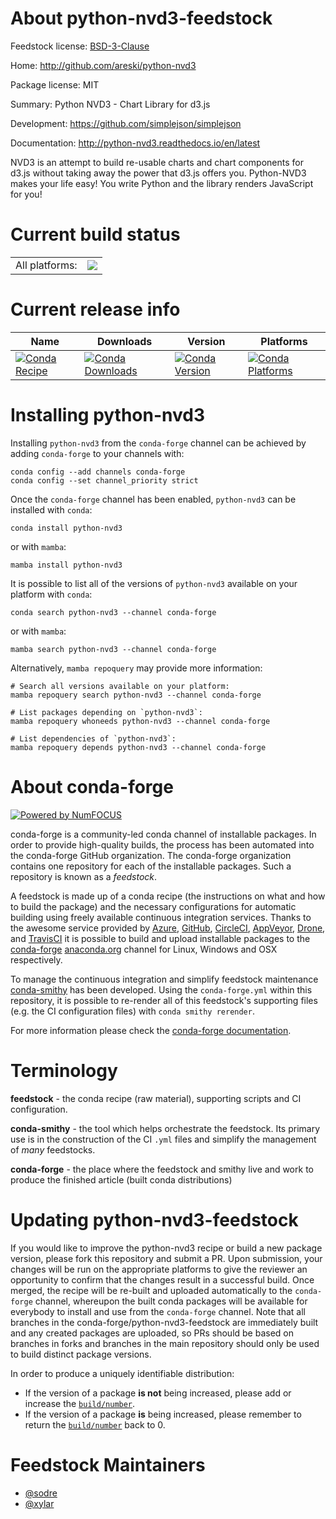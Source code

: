 About python-nvd3-feedstock
===========================

Feedstock license: [BSD-3-Clause](https://github.com/conda-forge/python-nvd3-feedstock/blob/main/LICENSE.txt)

Home: http://github.com/areski/python-nvd3

Package license: MIT

Summary: Python NVD3 - Chart Library for d3.js

Development: https://github.com/simplejson/simplejson

Documentation: http://python-nvd3.readthedocs.io/en/latest

NVD3 is an attempt to build re-usable charts and chart components
for d3.js without taking away the power that d3.js offers you.
Python-NVD3 makes your life easy! You write Python and the library
renders JavaScript for you!


Current build status
====================


<table><tr><td>All platforms:</td>
    <td>
      <a href="https://dev.azure.com/conda-forge/feedstock-builds/_build/latest?definitionId=5034&branchName=main">
        <img src="https://dev.azure.com/conda-forge/feedstock-builds/_apis/build/status/python-nvd3-feedstock?branchName=main">
      </a>
    </td>
  </tr>
</table>

Current release info
====================

| Name | Downloads | Version | Platforms |
| --- | --- | --- | --- |
| [![Conda Recipe](https://img.shields.io/badge/recipe-python--nvd3-green.svg)](https://anaconda.org/conda-forge/python-nvd3) | [![Conda Downloads](https://img.shields.io/conda/dn/conda-forge/python-nvd3.svg)](https://anaconda.org/conda-forge/python-nvd3) | [![Conda Version](https://img.shields.io/conda/vn/conda-forge/python-nvd3.svg)](https://anaconda.org/conda-forge/python-nvd3) | [![Conda Platforms](https://img.shields.io/conda/pn/conda-forge/python-nvd3.svg)](https://anaconda.org/conda-forge/python-nvd3) |

Installing python-nvd3
======================

Installing `python-nvd3` from the `conda-forge` channel can be achieved by adding `conda-forge` to your channels with:

```
conda config --add channels conda-forge
conda config --set channel_priority strict
```

Once the `conda-forge` channel has been enabled, `python-nvd3` can be installed with `conda`:

```
conda install python-nvd3
```

or with `mamba`:

```
mamba install python-nvd3
```

It is possible to list all of the versions of `python-nvd3` available on your platform with `conda`:

```
conda search python-nvd3 --channel conda-forge
```

or with `mamba`:

```
mamba search python-nvd3 --channel conda-forge
```

Alternatively, `mamba repoquery` may provide more information:

```
# Search all versions available on your platform:
mamba repoquery search python-nvd3 --channel conda-forge

# List packages depending on `python-nvd3`:
mamba repoquery whoneeds python-nvd3 --channel conda-forge

# List dependencies of `python-nvd3`:
mamba repoquery depends python-nvd3 --channel conda-forge
```


About conda-forge
=================

[![Powered by
NumFOCUS](https://img.shields.io/badge/powered%20by-NumFOCUS-orange.svg?style=flat&colorA=E1523D&colorB=007D8A)](https://numfocus.org)

conda-forge is a community-led conda channel of installable packages.
In order to provide high-quality builds, the process has been automated into the
conda-forge GitHub organization. The conda-forge organization contains one repository
for each of the installable packages. Such a repository is known as a *feedstock*.

A feedstock is made up of a conda recipe (the instructions on what and how to build
the package) and the necessary configurations for automatic building using freely
available continuous integration services. Thanks to the awesome service provided by
[Azure](https://azure.microsoft.com/en-us/services/devops/), [GitHub](https://github.com/),
[CircleCI](https://circleci.com/), [AppVeyor](https://www.appveyor.com/),
[Drone](https://cloud.drone.io/welcome), and [TravisCI](https://travis-ci.com/)
it is possible to build and upload installable packages to the
[conda-forge](https://anaconda.org/conda-forge) [anaconda.org](https://anaconda.org/)
channel for Linux, Windows and OSX respectively.

To manage the continuous integration and simplify feedstock maintenance
[conda-smithy](https://github.com/conda-forge/conda-smithy) has been developed.
Using the ``conda-forge.yml`` within this repository, it is possible to re-render all of
this feedstock's supporting files (e.g. the CI configuration files) with ``conda smithy rerender``.

For more information please check the [conda-forge documentation](https://conda-forge.org/docs/).

Terminology
===========

**feedstock** - the conda recipe (raw material), supporting scripts and CI configuration.

**conda-smithy** - the tool which helps orchestrate the feedstock.
                   Its primary use is in the construction of the CI ``.yml`` files
                   and simplify the management of *many* feedstocks.

**conda-forge** - the place where the feedstock and smithy live and work to
                  produce the finished article (built conda distributions)


Updating python-nvd3-feedstock
==============================

If you would like to improve the python-nvd3 recipe or build a new
package version, please fork this repository and submit a PR. Upon submission,
your changes will be run on the appropriate platforms to give the reviewer an
opportunity to confirm that the changes result in a successful build. Once
merged, the recipe will be re-built and uploaded automatically to the
`conda-forge` channel, whereupon the built conda packages will be available for
everybody to install and use from the `conda-forge` channel.
Note that all branches in the conda-forge/python-nvd3-feedstock are
immediately built and any created packages are uploaded, so PRs should be based
on branches in forks and branches in the main repository should only be used to
build distinct package versions.

In order to produce a uniquely identifiable distribution:
 * If the version of a package **is not** being increased, please add or increase
   the [``build/number``](https://docs.conda.io/projects/conda-build/en/latest/resources/define-metadata.html#build-number-and-string).
 * If the version of a package **is** being increased, please remember to return
   the [``build/number``](https://docs.conda.io/projects/conda-build/en/latest/resources/define-metadata.html#build-number-and-string)
   back to 0.

Feedstock Maintainers
=====================

* [@sodre](https://github.com/sodre/)
* [@xylar](https://github.com/xylar/)

